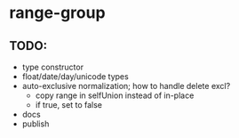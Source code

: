 # range-group

## TODO:
- type constructor
- float/date/day/unicode types
- auto-exclusive normalization; how to handle delete excl?
	- copy range in selfUnion instead of in-place
	- if true, set to false
- docs
- publish
